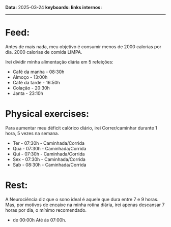 
**Data:** 2025-03-24
**keyboards:** 
**links internos:** 
___

# Feed: 

Antes de mais nada, meu objetivo é consumir menos de 2000 calorias por dia. 2000 calorias de comida LIMPA.

Irei dividir minha alimentação diária em 5 refeições:

- Café da manha - 08:30h 
- Almoço - 13:00h
- Café da tarde - 16:50h
- Colação - 20:30h
- Janta - 23:10h 

# Physical exercises:

Para aumentar meu déficit calórico diário, irei Correr/caminhar durante 1 hora, 5 vezes na semana.

- Ter - 07:30h - Caminhada/Corrida
- Qua - 07:30h - Caminhada/Corrida
- Qui - 07:30h - Caminhada/Corrida
- Sex - 07:30h - Caminhada/Corrida
- Sab - 08:30h - Caminhada/Corrida


# Rest: 

A Neurociência diz que o sono ideal é aquele que dura entre 7 e 9 horas. Mas, por motivos de encaixe na minha rotina diária, irei apenas descansar 7 horas por dia, o mínimo recomendado.

- de 00:00h Até às 07:00h.



